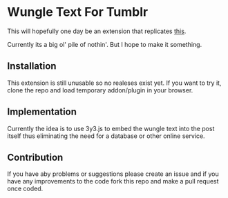 # Wungle Text For Tumblr

This will hopefully one day be an extension that replicates [this](https://www.tumblr.com/lukadjo/760531708515909632/someone-should-make-this-real-just-figure-out-a).

Currently its a big ol' pile of nothin'. But I hope to make it something.

## Installation

This extension is still unusable so no realeses exist yet. If you want to try it, clone the repo and load temporary addon/plugin in your browser.

## Implementation

Currently the idea is to use 3y3.js to embed the wungle text into the post itself thus eliminating the need for a database or other online service.

## Contribution

If you have aby problems or suggestions please create an issue and if you have any improvements to the code fork this repo and make a pull request once coded.
